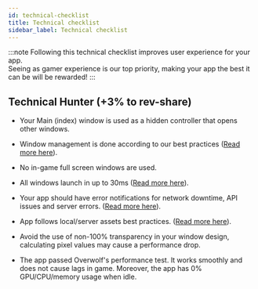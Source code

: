 ```yaml
---
id: technical-checklist
title: Technical checklist
sidebar_label: Technical checklist
---
```


:::note
Following this technical checklist improves user experience for your app.  
Seeing as gamer experience is our top priority, making your app the best it can be will be rewarded!
:::

## Technical Hunter (+3% to rev-share)

-   Your Main (index) window is used as a hidden controller that opens other windows.

-   Window management is done according to our best practices ([Read more here](https://overwolf.github.io/docs/topics/using-overwolf-windows#general-tips-for-using-windows)).

-   No in-game full screen windows are used.

-   All windows launch in up to 30ms ([Read more here](https://overwolf.github.io/docs/topics/launch-time-performance)).

-   Your app should have error notifications for network downtime, API issues and server errors. ([Read more here](https://overwolf.github.io/docs/topics/user-flow-and-error-handling)).

-   App follows local/server assets best practices. ([Read more here](https://overwolf.github.io/docs/topics/launch-time-performance)).

-   Avoid the use of non-100% transparency in your window design, calculating pixel values may cause a performance drop.

-   The app passed Overwolf's performance test. It works smoothly and does not cause lags in game. Moreover, the app has 0% GPU/CPU/memory usage when idle.



